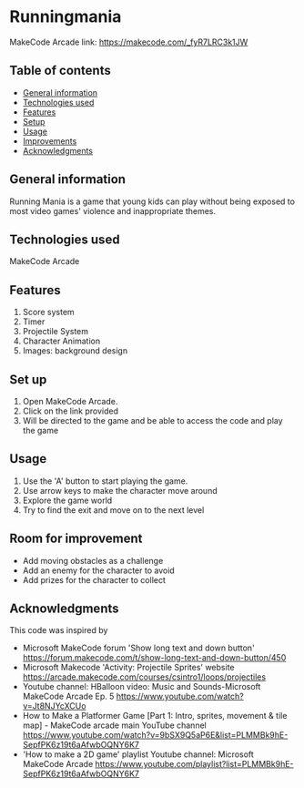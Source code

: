# Runningmania
MakeCode Arcade link: https://makecode.com/_fyR7LRC3k1JW

## Table of contents
* [General information](#general-information)
* [Technologies used](#technologies-used)
* [Features](#Features)
* [Setup](#Setup)
* [Usage](#Usuage)
* [Improvements](#Room-for-improvemnet)
* [Acknowledgments](Acknowledgments)
  
## General information

Running Mania is a game that young kids can play without being exposed to most video games' violence and inappropriate themes.

## Technologies used 

MakeCode Arcade 

## Features

1. Score system
2. Timer
3. Projectile System
4. Character Animation
5. Images: background design

## Set up

1. Open MakeCode Arcade.
2. Click on the link provided 
3. Will be directed to the game and be able to access the code and play the game

## Usage 

1. Use the 'A' button to start playing the game.
2. Use arrow keys to make the character move around
3. Explore the game world
4. Try to find the exit and move on to the next level

## Room for improvement 

- Add moving obstacles as a challenge
- Add an enemy for the character to avoid
- Add prizes for the character to collect

## Acknowledgments 

This code was inspired by 
- Microsoft MakeCode forum  'Show long text and down button' https://forum.makecode.com/t/show-long-text-and-down-button/450
- Microsoft Makecode 'Activity: Projectile Sprites' website https://arcade.makecode.com/courses/csintro1/loops/projectiles
- Youtube channel: HBalloon  video: Music and Sounds-Microsoft MakeCode Arcade Ep. 5 https://www.youtube.com/watch?v=Jt8NJYcXCUo
- How to Make a Platformer Game [Part 1: Intro, sprites, movement & tile map] - MakeCode arcade main YouTube channel https://www.youtube.com/watch?v=9bSX9Q5aP6E&list=PLMMBk9hE-SepfPK6z19t6aAfwbOQNY6K7
- 'How to make a 2D game' playlist Youtube channel: Microsoft MakeCode Arcade https://www.youtube.com/playlist?list=PLMMBk9hE-SepfPK6z19t6aAfwbOQNY6K7

